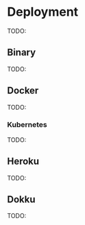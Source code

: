 # Deployment

TODO:

## Binary

TODO:

## Docker

TODO:

### Kubernetes

TODO:

## Heroku

TODO:

## Dokku

TODO:
